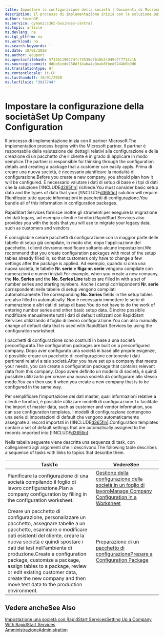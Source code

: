 ```yaml
---
title: Impostare la configurazione della società | Documenti di Microsoft
description: Il processo di implementazione inizia con la soluzione Business Central necessaria. Riunificate tutte queste informazioni nei pacchetti di configurazione.
author: SorenGP
ms.service: dynamics365-business-central
ms.topic: article
ms.devlang: na
ms.tgt_pltfrm: na
ms.workload: na
ms.search.keywords: ''
ms.date: 10/01/2020
ms.author: edupont
ms.openlocfilehash: 571261190274fc74535e7b18b2c949d7f7714c1b
ms.sourcegitcommit: ddbb5cede750df1baba4b3eab8fbed6744b5b9d6
ms.translationtype: HT
ms.contentlocale: it-CH
ms.lasthandoff: 10/01/2020
ms.locfileid: "3917744"
---
```

# <a name="set-up-company-configuration"></a><span data-ttu-id="38dbf-104">Impostare la configurazione della società</span><span class="sxs-lookup"><span data-stu-id="38dbf-104">Set Up Company Configuration</span></span>
<span data-ttu-id="38dbf-105">Il processo di implementazione inizia con il partner Microsoft.</span><span class="sxs-lookup"><span data-stu-id="38dbf-105">The implementation process begins with the Microsoft partner.</span></span> <span data-ttu-id="38dbf-106">Il partner è responsabile della valutazione dei dettagli relativi alla configurazione e della creazione di un pacchetto che il cliente è in grado di applicare in modo semplice.</span><span class="sxs-lookup"><span data-stu-id="38dbf-106">The partner is responsible for thinking through the configuration details and creating a package that a customer can easily apply.</span></span> <span data-ttu-id="38dbf-107">Prima di creare una nuova società, è necessario pianificare la modalità di configurazione.</span><span class="sxs-lookup"><span data-stu-id="38dbf-107">Before you create a new company, you should plan how it will be configured.</span></span> <span data-ttu-id="38dbf-108">È necessario valutare i dati di setup di base e i tipi di dati che la soluzione [!INCLUDE[d365fin](includes/d365fin_md.md)] richiede.</span><span class="sxs-lookup"><span data-stu-id="38dbf-108">You must consider basic setup data and the types of data that your [!INCLUDE[d365fin](includes/d365fin_md.md)] solution will require.</span></span> <span data-ttu-id="38dbf-109">Riunificate tutte queste informazioni in pacchetti di configurazione.</span><span class="sxs-lookup"><span data-stu-id="38dbf-109">You bundle all of this information in configuration packages.</span></span>

<span data-ttu-id="38dbf-110">RapidStart Services fornisce inoltre gli strumenti per eseguire la migrazione dei dati legacy, ad esempio clienti e fornitori.</span><span class="sxs-lookup"><span data-stu-id="38dbf-110">RapidStart Services also provides you with the tools that you will use to migrate your legacy data, such as customers and vendors.</span></span>  

<span data-ttu-id="38dbf-111">È consigliabile creare pacchetti di configurazione con la maggior parte delle tabelle di setup già compilate, in modo che, dopo l'applicazione del pacchetto, i clienti dovranno modificare soltanto alcune impostazioni.</span><span class="sxs-lookup"><span data-stu-id="38dbf-111">We recommend that you create configuration packages with most of the setup tables already filled in, so that customers only have to change a few settings after the package is applied.</span></span> <span data-ttu-id="38dbf-112">Ad esempio, quando si crea una nuova società, le tabelle **Nr. serie** e **Riga nr. serie** vengono compilate con numerazioni e numeri iniziali.</span><span class="sxs-lookup"><span data-stu-id="38dbf-112">For example, when you create a new company, the **No. Series** and the **No. Series Line** tables are filled in with a set of number series and starting numbers.</span></span> <span data-ttu-id="38dbf-113">Anche i campi corrispondenti **Nr. serie** corrispondenti nelle tabelle di setup vengono compilati automaticamente.</span><span class="sxs-lookup"><span data-stu-id="38dbf-113">The corresponding **No. Series** fields in the setup tables are also filled in automatically.</span></span> <span data-ttu-id="38dbf-114">Non è necessario immettere le serie di numerazione e altri dati di setup di base.</span><span class="sxs-lookup"><span data-stu-id="38dbf-114">You do not have to do the work of entering number series and other basic setup data.</span></span> <span data-ttu-id="38dbf-115">È inoltre possibile modificare manualmente tutti i dati di default utilizzati con RapidStart Services utilizzando il foglio di lavoro configurazione.</span><span class="sxs-lookup"><span data-stu-id="38dbf-115">You can also manually change all default data that is used with RapidStart Services by using the configuration worksheet.</span></span>  

<span data-ttu-id="38dbf-116">I pacchetti di configurazione sono costruiti in base a una società preconfigurata.</span><span class="sxs-lookup"><span data-stu-id="38dbf-116">The configuration packages are built on a preconfigured company.</span></span> <span data-ttu-id="38dbf-117">Dopo aver configurato una società in base alle proprie esigenze, è possibile creare un pacchetto di configurazione contenente i dati pertinenti relativi a tale società.</span><span class="sxs-lookup"><span data-stu-id="38dbf-117">After you have set up a company that meets your needs, you can create a configuration package that contains relevant data from this company.</span></span> <span data-ttu-id="38dbf-118">Dopo avere definito un modello di società, è quindi possibile utilizzarlo per creare una nuova società da configurare allo stesso modo.</span><span class="sxs-lookup"><span data-stu-id="38dbf-118">You can then use it when you create a new company that is to be configured in the same way.</span></span>  

<span data-ttu-id="38dbf-119">Per semplificare l'importazione dei dati master, quali informazioni relative a clienti e fornitori, è possibile utilizzare modelli di configurazione.</span><span class="sxs-lookup"><span data-stu-id="38dbf-119">To facilitate the import of master data, such as customer and vendor information, you can use configuration templates.</span></span> <span data-ttu-id="38dbf-120">I modelli di configurazione contengono una serie di impostazioni di default che vengono automaticamente assegnate ai record importati in [!INCLUDE[d365fin](includes/d365fin_md.md)].</span><span class="sxs-lookup"><span data-stu-id="38dbf-120">Configuration templates contain a set of default settings that are automatically assigned to the records imported into [!INCLUDE[d365fin](includes/d365fin_md.md)].</span></span>

<span data-ttu-id="38dbf-121">Nella tabella seguente viene descritta una sequenza di task, con collegamenti agli argomenti che li descrivono.</span><span class="sxs-lookup"><span data-stu-id="38dbf-121">The following table describes a sequence of tasks with links to topics that describe them.</span></span>

|<span data-ttu-id="38dbf-122">**Task**</span><span class="sxs-lookup"><span data-stu-id="38dbf-122">**To**</span></span>|<span data-ttu-id="38dbf-123">**Vedere**</span><span class="sxs-lookup"><span data-stu-id="38dbf-123">**See**</span></span>|  
|------------|-------------|  
|<span data-ttu-id="38dbf-124">Pianificare la configurazione di una società compilando il foglio di lavoro configurazione.</span><span class="sxs-lookup"><span data-stu-id="38dbf-124">Plan a company configuration by filling in the configuration worksheet.</span></span>|[<span data-ttu-id="38dbf-125">Gestione della configurazione della società in un foglio di lavoro</span><span class="sxs-lookup"><span data-stu-id="38dbf-125">Manage Company Configuration in a Worksheet</span></span>](admin-how-to-manage-company-configuration-in-a-worksheet.md)|  
|<span data-ttu-id="38dbf-126">Creare un pacchetto di configurazione, personalizzare un pacchetto, assegnare tabelle a un pacchetto, esaminare o modificare dati esistenti del cliente, creare la nuova società e quindi spostare i dati dei test nell'ambiente di produzione.</span><span class="sxs-lookup"><span data-stu-id="38dbf-126">Create a configuration package, customize a package, assign tables to a package, review or edit existing customer data, create the new company and then move test data to the production environment.</span></span>|[<span data-ttu-id="38dbf-127">Preparazione di un pacchetto di configurazione</span><span class="sxs-lookup"><span data-stu-id="38dbf-127">Prepare a Configuration Package</span></span>](admin-how-to-prepare-a-configuration-package.md)| 

## <a name="see-also"></a><span data-ttu-id="38dbf-128">Vedere anche</span><span class="sxs-lookup"><span data-stu-id="38dbf-128">See Also</span></span>  
[<span data-ttu-id="38dbf-129">Impostazione una società con RapidStart Services</span><span class="sxs-lookup"><span data-stu-id="38dbf-129">Setting Up a Company With RapidStart Services</span></span>](admin-set-up-a-company-with-rapidstart.md)  
[<span data-ttu-id="38dbf-130">Amministrazione</span><span class="sxs-lookup"><span data-stu-id="38dbf-130">Administration</span></span>](admin-setup-and-administration.md)
